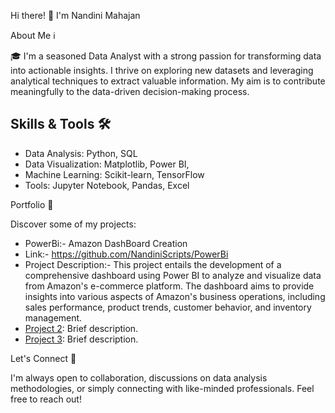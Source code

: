 Hi there! 👋 I'm Nandini Mahajan

 About Me ℹ️

🎓 I'm a seasoned Data Analyst with a strong passion for transforming data into actionable insights. I thrive on exploring new datasets and leveraging analytical techniques to extract valuable information. My aim is to contribute meaningfully to the data-driven decision-making process.

## Skills & Tools 🛠️

- Data Analysis: Python, SQL
- Data Visualization: Matplotlib, Power BI, 
- Machine Learning: Scikit-learn, TensorFlow
- Tools: Jupyter Notebook, Pandas, Excel

 
 Portfolio 🌟

Discover some of my projects:

- PowerBi:- Amazon DashBoard Creation
- Link:- https://github.com/NandiniScripts/PowerBi
- Project Description:-
  This project entails the development of a comprehensive dashboard using Power BI to analyze and visualize data from Amazon's e-commerce platform. The dashboard aims to provide    insights into various aspects of Amazon's business operations, including sales performance, product trends, customer behavior, and inventory management.
- [Project 2](link-to-project): Brief description.
- [Project 3](link-to-project): Brief description.

 Let's Connect 🤝

I'm always open to collaboration, discussions on data analysis methodologies, or simply connecting with like-minded professionals. Feel free to reach out!

